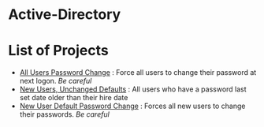 # Active-Directory




# List of Projects

- [All Users Password Change](Powershell-Scripts/all-users-password-reset.ps1) : Force all users to change their password at next logon. *Be careful*
- [New Users, Unchanged Defaults](Powershell-Scripts/new-user-change-default.ps1) : All users who have a password last set date older than their hire date
- [New User Default Password Change](Powershell-Scripts/change-your-defaults.ps1) : Forces all new users to change their passwords. *Be careful*